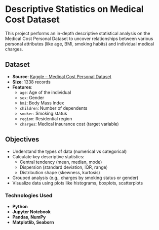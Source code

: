# Descriptive Statistics on Medical Cost Dataset

This project performs an in-depth descriptive statistical analysis on the Medical Cost Personal Dataset to uncover relationships between various personal attributes (like age, BMI, smoking habits) and individual medical charges.



## Dataset
- **Source**: [Kaggle – Medical Cost Personal Dataset](https://www.kaggle.com/datasets/mirichoi0218/insurance)
- **Size**: 1338 records
- **Features**:
  - `age`: Age of the individual
  - `sex`: Gender
  - `bmi`: Body Mass Index
  - `children`: Number of dependents
  - `smoker`: Smoking status
  - `region`: Residential region
  - `charges`: Medical insurance cost (target variable)



## Objectives

- Understand the types of data (numerical vs categorical)
- Calculate key descriptive statistics:
  - Central tendency (mean, median, mode)
  - Dispersion (standard deviation, IQR, range)
  - Distribution shape (skewness, kurtosis)
- Grouped analysis (e.g., charges by smoking status or gender)
- Visualize data using plots like histograms, boxplots, scatterplots


### Technologies Used

- **Python**
- **Jupyter Notebook**
- **Pandas, NumPy**
- **Matplotlib, Seaborn**
